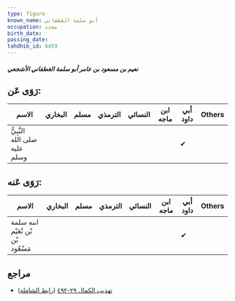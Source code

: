 ```yaml
---
type: figure
known_name: أبو سلمة الغطفاني
occupation: محدث
birth_date:
passing_date:
tahdhib_id: 6459
---
```

##### نعيم بن مسعود بن عامر أبو سلمة الغطفاني الأشجعي

## رَوَى عَن:
| الاسم                         | البخاري | مسلم | الترمذي | النسائي | ابن ماجه | أبي داود | Others |
| ----------------------------- | ------- | ---- | ------- | ------- | -------- | -------- | ------ |
| النَّبِيُّ صلى الله عليه وسلم |         |      |         |         |          | ✔        |        |
## رَوَى عَنه:
| الاسم                              | البخاري | مسلم | الترمذي | النسائي | ابن ماجه | أبي داود | Others |
| ---------------------------------- | ------- | ---- | ------- | ------- | -------- | -------- | ------ |
| ابنه سلمة بْن نُعَيْم بْن مَسْعُود |         |      |         |         |          | ✔        |        |
## مراجع
- [تهذيب الكمال ٢٩-٤٩٢](obsidian://open?vault=Tahdhib-al-Kamal&file=Figures/٦٤٥٩-نعيم%20بن%20مسعود%20بن%20عامر%20أبو%20سلمة%20الغطفاني%20الأشجعي) ([رابط الشاملة](https://shamela.ws/book/3722/16063))